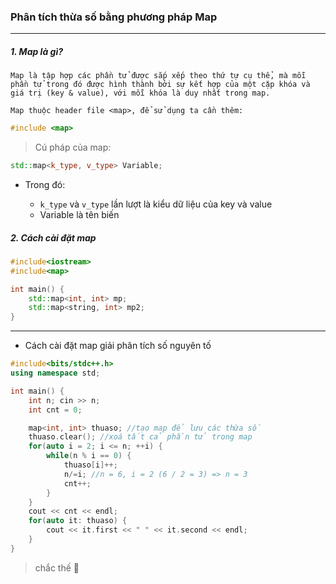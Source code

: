 ### Phân tích thừa số bằng phương pháp Map
---

##### 1. Map là gì?
`Map là tập hợp các phần tử được sắp xếp theo thứ tự cụ thể, mà mỗi phần tử trong đó được hình thành bởi sự kết hợp của một cặp khóa và giá trị (key & value), với mỗi khóa là duy nhất trong map.`


`Map thuộc header file <map>, để sử dụng ta cần thêm: `

```c++
#include <map>
```
> Cú pháp của map:

```c++
std::map<k_type, v_type> Variable;
```

- Trong đó:
    
    - `k_type` và `v_type` lần lượt là kiểu dữ liệu của key và value
    - Variable là tên biến

##### 2. Cách cài đặt map
```c++
#include<iostream>
#include<map>

int main() {
    std::map<int, int> mp;
    std::map<string, int> mp2;
}

```
---

- Cách cài đặt map giải phân tích số nguyên tố

```c++
#include<bits/stdc++.h>
using namespace std;

int main() {
    int n; cin >> n;
    int cnt = 0;

    map<int, int> thuaso; //tạo map để lưu các thừa số
    thuaso.clear(); //xoá tất cả phần tử trong map
    for(auto i = 2; i <= n; ++i) {
        while(n % i == 0) {
            thuaso[i]++;
            n/=i; //n = 6, i = 2 (6 / 2 = 3) => n = 3
            cnt++;
        }
    }
    cout << cnt << endl;
    for(auto it: thuaso) {
        cout << it.first << " " << it.second << endl;
    }
}
```

> chắc thế 🐧
